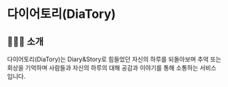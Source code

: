 # 다이어토리(DiaTory)

## 💁🏻‍♂️ 소개

다이어토리(DiaTory)는 Diary&Story로 힘들었던 자신의 하루를 되돌아보며 추억 또는 회상을 기억하며 사람들과 자신의 하루의 대해 공감과 이야기를 통해 소통하는 서비스 입니다.
